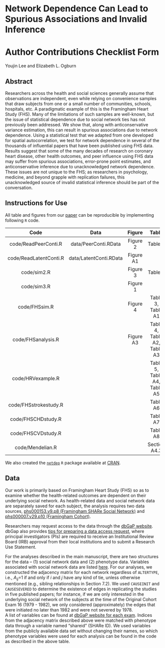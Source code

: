 # Network Dependence Can Lead to Spurious Associations and Invalid Inference

# Author Contributions Checklist Form

Youjin Lee and Elizabeth L. Ogburn

## Abstract

Researchers across the health and social sciences generally assume that observations are independent, even while relying on convenience samples that draw subjects from one or a small number of communities, schools, hospitals, etc. A paradigmatic example of this is the Framingham Heart Study (FHS). Many of the limitations of such samples are well-known, but the issue of statistical dependence due to social network ties has not previously been addressed. We show that, along with anticonservative variance estimation, this can result in spurious associations due to network dependence. Using a statistical test that we adapted from one developed for spatial autocorrelation, we test for network dependence in several of the thousands of influential papers that have been published using FHS data. Results suggest that some of the many decades of research on coronary heart
disease, other health outcomes, and peer influence using FHS data may suffer from spurious associations, error-prone point estimates, and anticonservative inference due to unacknowledged network dependence. These issues are not unique to the FHS; as researchers in psychology, medicine, and beyond grapple with replication failures, this unacknowledged source of invalid statistical inference should be part of the conversation.


## Instructions for Use

All table and figures from our [paper](https://arxiv.org/pdf/1908.00520.pdf) can be reproducible by implementing following `R` code.



|Code                   | Data                  | Figure    | Table
|:--------------------: |:---------------------:|:---------:|:----------------------------:
|code/ReadPeerConti.R   | data/PeerConti.RData  | Figure 2  | Table 1         
|code/ReadLatentConti.R | data/LatentConti.RData| Figure A1 |               
|code/sim2.R            |                       | Figure 3  | Table 2
|code/sim3.R            |                       | Figure 1  |
|code/FHSsim.R          |                       | Figure 4  | Table 3, Table A1
|code/FHSanalysis.R     |                       | Figure A3 | Table 4, Table A2, Table A3
|code/HRVexample.R      |                       |           | Table 5, Table A4, Table A5
|code/FHSstrokestudy.R  |                       |           | Table A6
|code/FHSCHDstudy.R     |                       |           | Table A7      
|code/FHSCVDstudy.R     |                       |           | Table A8
|code/Mendelian.R       |                       |           | Section A4.3                  


We also created the [`netdep`](https://github.com/youjin1207/netdep) `R` package available at [CRAN](https://cran.r-project.org/web/packages/netdep/index.html). 


## Data

Our work is primarily based on Framingham Heart Study (FHS) so as to examine whether the health-related outcomes are dependent on their underlying social network. As health-related data and social network data are separately saved for each subject, the analysis requires two data sources, [phs000153.v9.p8 (Framingham SHARe Social Network)](https://www.ncbi.nlm.nih.gov/projects/gap/cgi-bin/study.cgi?study_id=phs000153.v9.p8) and  [phs000007.v29.p10 (Framingham Cohort)](https://www.ncbi.nlm.nih.gov/projects/gap/cgi-bin/study.cgi?study_id=phs000007.v29.p10). 

Researchers may request access to the data through the [dbGaP website](https://www.ncbi.nlm.nih.gov/gap/).
dbGap also provides [tips for preparing a data access request](https://www.ncbi.nlm.nih.gov/projects/gap/cgi-bin/GetPdf.cgi?document_name=GeneralAAInstructions.pdf), where principal investigators (PIs) are required to receive an Institutional Review Board (IRB) approval from their local institutions and to submit a Research Use Statement.

For the analyses described in the main manuscript, there are two structures for the data – (1) social network data and (2) phenotype data. Variables associated with social network data are listed [here](https://www.ncbi.nlm.nih.gov/projects/gap/cgi-bin/dataset.cgi?study_id=phs000153.v9.p8&phv=73855&phd=1560&pha=&pht=836&phvf=1&phdf=&phaf=&phtf=1&dssp=1&consent=&temp=1). For our analyses, we constructed the adjacency matrix for each network regardless of `ALTERTYPE`, i.e., $A_{ij}$=1 if and only if $i$ and $j$ have any kind of tie, unless otherwise mentioned (e.g., sibling relationships in Section 7.2). We used `CAUSEINIT` and `CAUSESEVERED` to determine the existence of edges in replicating the studies in five published papers; for instance, if we are only interested in the underlying social network of the subjects at the time of the Original Cohort Exam 16 (1979 - 1982), we only considered (approximately) the edges that were initiated no later than 1982 and were not severed by 1978.  
A list of variables can be found at [dbGaP website for each exam](https://www.ncbi.nlm.nih.gov/projects/gap/cgi-bin/document.cgi?study_id=phs000007.v30.p11&phv=159482&phd=4398&pha=4313&pht=3099&phvf=1&phdf=&phaf=&phtf=&dssp=1&consent=&temp=1). Indices from the adjacency matrix described above were matched with phenotype data through a variable named “shareid” (SHARe ID).  We used variables from the publicly available data set without changing their names, so which phenotype variables were used for each analysis can be found in the code as described in the above table.


